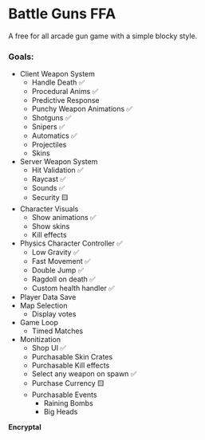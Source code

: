 # Battle Guns FFA
A free for all arcade gun game with a simple blocky style.

### Goals:
- Client Weapon System
	- Handle Death ✅
	- Procedural Anims ✅
	- Predictive Response 
	- Punchy Weapon Animations ✅
	- Shotguns ✅
	- Snipers ✅
	- Automatics ✅
	- Projectiles
	- Skins 
- Server Weapon System 
	- Hit Validation ✅
	- Raycast ✅
	- Sounds ✅
	- Security 🟨 
- Character Visuals
	- Show animations ✅
	- Show skins
	- Kill effects
- Physics Character Controller ✅
	- Low Gravity ✅
	- Fast Movement ✅
	- Double Jump ✅
	- Ragdoll on death ✅
	- Custom health handler ✅
- Player Data Save
- Map Selection
	- Display votes
- Game Loop
	- Timed Matches
- Monitization
	- Shop UI ✅
	- Purchasable Skin Crates
	- Purchasable Kill effects
	- Select any weapon on spawn ✅
	- Purchase Currency 🟨 
	- Purchasable Events
		- Raining Bombs
		- Big Heads

**Encryptal**